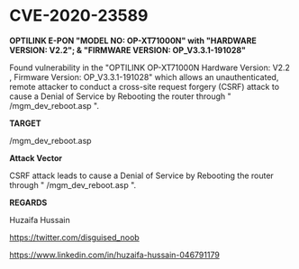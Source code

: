 # CVE-2020-23589

**OPTILINK E-PON "MODEL NO: OP-XT71000N" with "HARDWARE VERSION: V2.2"; & "FIRMWARE VERSION: OP_V3.3.1-191028"**  

Found vulnerability in the "OPTILINK OP-XT71000N Hardware Version: V2.2 , Firmware Version: OP_V3.3.1-191028" which allows an unauthenticated, remote attacker to conduct a cross-site request forgery (CSRF) attack to cause a Denial of Service by Rebooting the router through " /mgm_dev_reboot.asp ".

**TARGET**

/mgm_dev_reboot.asp


**Attack Vector**

CSRF attack leads to cause a Denial of Service by Rebooting the router through " /mgm_dev_reboot.asp ".


**REGARDS**

Huzaifa Hussain

https://twitter.com/disguised_noob

https://www.linkedin.com/in/huzaifa-hussain-046791179

